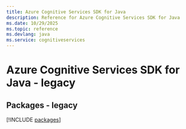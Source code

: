 ```yaml
---
title: Azure Cognitive Services SDK for Java
description: Reference for Azure Cognitive Services SDK for Java
ms.date: 10/29/2025
ms.topic: reference
ms.devlang: java
ms.service: cognitiveservices
---
```

# Azure Cognitive Services SDK for Java - legacy
## Packages - legacy
[!INCLUDE [packages](cognitive-services-index.md)]
